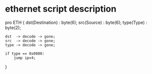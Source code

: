 # ethernet script description
pro ETH {
    dst(Destination)    : byte(6);
    src(Source)         : byte(6);
    type(Type)          : byte(2);

    dst  -> decode -> gone;
    src  -> decode -> gone;
    type -> decode -> gone;

    if type == 0x0800:
        jump ipv4;
}

